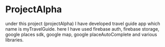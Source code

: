 # ProjectAlpha
under this project (projectAlpha) I have developed travel guide app which name is myTravelGuide. here I have used firebase auth, firebase storage, google places sdk, 
google map, google placeAutoComplete and various libraries.
